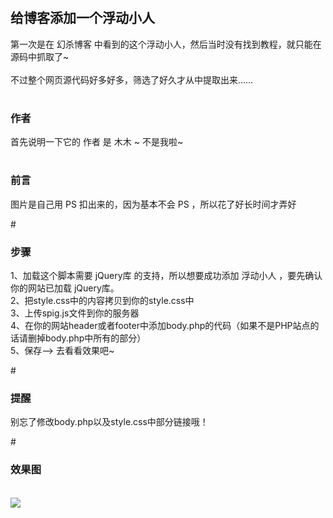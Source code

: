 # <h2>给博客添加一个浮动小人</h2>
第一次是在 幻杀博客 中看到的这个浮动小人，然后当时没有找到教程，就只能在源码中抓取了~<br><br>
不过整个网页源代码好多好多，筛选了好久才从中提取出来……
<br>
# <h3>作者</h3>
首先说明一下它的 作者 是 木木 ~ 不是我啦~

# <h3>前言</h3>
图片是自己用 PS 扣出来的，因为基本不会 PS ，所以花了好长时间才弄好

#<h3>步骤</h3>
1、加载这个脚本需要 jQuery库 的支持，所以想要成功添加 浮动小人 ，要先确认你的网站已加载 jQuery库。<br>
2、把style.css中的内容拷贝到你的style.css中<br>
3、上传spig.js文件到你的服务器<br>
4、在你的网站header或者footer中添加body.php的代码（如果不是PHP站点的话请删掉body.php中所有的<?php ?>部分）<br>
5、保存--> 去看看效果吧~<br>

#<h3>提醒</h3>
别忘了修改body.php以及style.css中部分链接哦！

#<h3>效果图</h3>
<br>
<img src="https://www.dreamwings.cn/queue/wp-content/uploads/2016/06/10.png"/>

